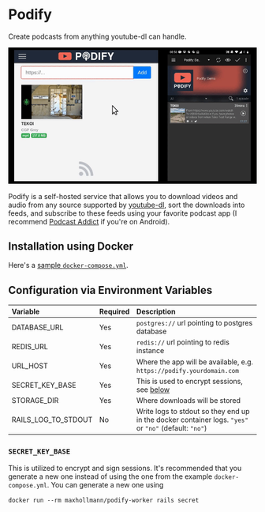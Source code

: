 # Podify

Create podcasts from anything youtube-dl can handle.

![Demo](demo.gif)

Podify is a self-hosted service that allows you to download videos and audio from any source supported by [youtube-dl](https://github.com/layer8x/youtube-dl.rb), sort the downloads into feeds, and subscribe to these feeds using your favorite podcast app (I recommend [Podcast Addict](https://play.google.com/store/apps/details?id=com.bambuna.podcastaddict&hl=en) if you're on Android).

## Installation using Docker

Here's a [sample `docker-compose.yml`](docker/docker-compose.example.yml).

## Configuration via Environment Variables

| Variable            | Required | Description                                                                                           |
|:--------------------|:---------|:------------------------------------------------------------------------------------------------------|
| DATABASE_URL        | Yes      | `postgres://` url pointing to postgres database                                                       |
| REDIS_URL           | Yes      | `redis://` url pointing to redis instance                                                             |
| URL_HOST            | Yes      | Where the app will be available, e.g. `https://podify.yourdomain.com`                                 |
| SECRET_KEY_BASE     | Yes      | This is used to encrypt sessions, see [below](#secret_key_base)                                       |
| STORAGE_DIR         | Yes      | Where downloads will be stored                                                                        |
| RAILS_LOG_TO_STDOUT | No       | Write logs to stdout so they end up in the docker container logs. `"yes"` or `"no"` (default: `"no"`) |

### `SECRET_KEY_BASE`

This is utilized to encrypt and sign sessions. It's recommended that you generate a new one instead of using the one from the example `docker-compose.yml`. You can generate a new one using

    docker run --rm maxhollmann/podify-worker rails secret
